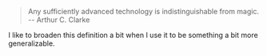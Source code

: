 > Any sufficiently advanced technology is indistinguishable from magic.  
> -- Arthur C. Clarke

I like to broaden this definition a bit when I use it to be something a bit more generalizable.